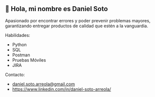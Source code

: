 ## 👋 Hola, mi nombre es Daniel Soto

<!--
**Daniel-S-4/Daniel-S-4** is a ✨ _special_ ✨ repository because its `README.md` (this file) appears on your GitHub profile.

Here are some ideas to get you started:

- 🔭 I’m currently working on ...
- 🌱 I’m currently learning ...
- 👯 I’m looking to collaborate on ...
- 🤔 I’m looking for help with ...
- 💬 Ask me about ...
- 📫 How to reach me: ...
- 😄 Pronouns: ...
- ⚡ Fun fact: ...
-->

Apasionado por encontrar errores y poder prevenir problemas mayores, garantizando entregar productos de calidad que estén a la vanguardia.

Habilidades:
- Python
- SQL
- Postman
- Pruebas Móviles
- JIRA

Contacto:
- daniel.soto.arreola@gmail.com
- https://www.linkedin.com/in/daniel-soto-arreola/
